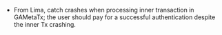 * From Lima, catch crashes when processing inner transaction in GAMetaTx; the user should pay for
  a successful authentication despite the inner Tx crashing.
